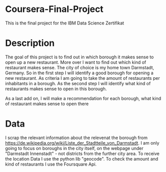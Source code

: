 # Coursera-Final-Project
This is the final project for the IBM Data Science Zertifikat 

# Description
The goal of this project is to find out in which borough it makes sense to open up a new restaurant. More over I want to find out which kind of restaurant makes sense. The city of choice is my home town Darmstadt, Germany.
So in the first step I will identify a good borough for opening a new restaurant. As criteria I am going to take the amount of restaurants per inhabitants in a borough. 
As the second step I will identify what kind of restaurants makes sense to open in this borough. 

As a last add on, I will make a recommendation for each borough, what kind of restaurant makes sense to open there

# Data
I scrap the relevant information about the relevenat the borough from https://de.wikipedia.org/wiki/Liste_der_Stadtteile_von_Darmstadt. I am only going to focus on boroughs in the city itself, on the webpage under "Darmstadt Innenstadt" - not districts from the further city area. 
To receive the location Data I use the python lib "geocode". 
To check the amount and kind of restaurants I use the Foursquare Api. 
